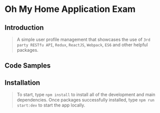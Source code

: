# Oh My Home Application Exam

## Introduction

> A simple user profile management that showcases the use of `3rd party RESTfu API`, `Redux`, `ReactJS`, `Webpack`, `ES6` and other helpful packages.

## Code Samples



## Installation

> To start, type `npm install` to install all of the development and main dependencies.
> Once packages successfully installed, type `npm run start:dev` to start the app locally.